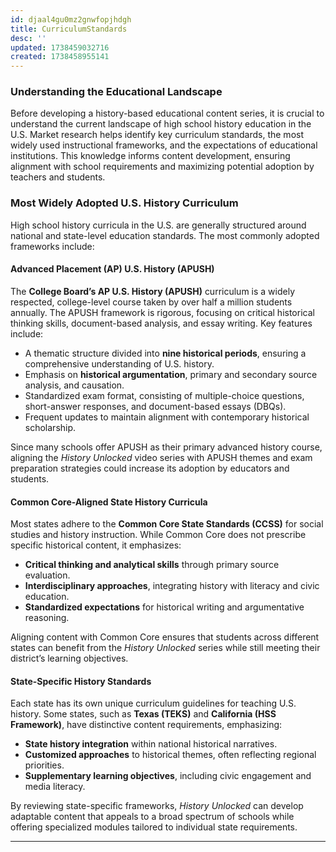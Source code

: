 ```yaml
---
id: djaal4gu0mz2gnwfopjhdgh
title: CurriculumStandards
desc: ''
updated: 1738459032716
created: 1738458955141
---
```

### **Understanding the Educational Landscape**

Before developing a history-based educational content series, it is crucial to understand the current landscape of high school history education in the U.S. Market research helps identify key curriculum standards, the most widely used instructional frameworks, and the expectations of educational institutions. This knowledge informs content development, ensuring alignment with school requirements and maximizing potential adoption by teachers and students.

### **Most Widely Adopted U.S. History Curriculum**

High school history curricula in the U.S. are generally structured around national and state-level education standards. The most commonly adopted frameworks include:

#### **Advanced Placement (AP) U.S. History (APUSH)**
The **College Board’s AP U.S. History (APUSH)** curriculum is a widely respected, college-level course taken by over half a million students annually. The APUSH framework is rigorous, focusing on critical historical thinking skills, document-based analysis, and essay writing. Key features include:
- A thematic structure divided into **nine historical periods**, ensuring a comprehensive understanding of U.S. history.
- Emphasis on **historical argumentation**, primary and secondary source analysis, and causation.
- Standardized exam format, consisting of multiple-choice questions, short-answer responses, and document-based essays (DBQs).
- Frequent updates to maintain alignment with contemporary historical scholarship.

Since many schools offer APUSH as their primary advanced history course, aligning the *History Unlocked* video series with APUSH themes and exam preparation strategies could increase its adoption by educators and students.

#### **Common Core-Aligned State History Curricula**
Most states adhere to the **Common Core State Standards (CCSS)** for social studies and history instruction. While Common Core does not prescribe specific historical content, it emphasizes:
- **Critical thinking and analytical skills** through primary source evaluation.
- **Interdisciplinary approaches**, integrating history with literacy and civic education.
- **Standardized expectations** for historical writing and argumentative reasoning.

Aligning content with Common Core ensures that students across different states can benefit from the *History Unlocked* series while still meeting their district’s learning objectives.

#### **State-Specific History Standards**
Each state has its own unique curriculum guidelines for teaching U.S. history. Some states, such as **Texas (TEKS)** and **California (HSS Framework)**, have distinctive content requirements, emphasizing:
- **State history integration** within national historical narratives.
- **Customized approaches** to historical themes, often reflecting regional priorities.
- **Supplementary learning objectives**, including civic engagement and media literacy.

By reviewing state-specific frameworks, *History Unlocked* can develop adaptable content that appeals to a broad spectrum of schools while offering specialized modules tailored to individual state requirements.

---